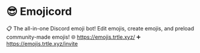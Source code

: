 # 😎 Emojicord
📋 The all-in-one Discord emoji bot! Edit emojis, create emojis, and preload community-made emojis!
🌐 https://emojis.trtle.xyz/
➕ https://emojis.trtle.xyz/invite
